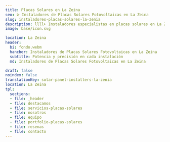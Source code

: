 ```yaml
---
title: Placas Solares en La Zeina
seo: ᐅ Instaladores de Placas Solares Fotovoltaicas en La Zeina
slug: instaladores-placas-solares-la-zenia
description: llll➤ Instaladores especialistas en placas solares en La Zeina. Soluciones sostenibles y eficientes. Mejores técnicas y precios competitivos ✅ ¡Contáctanos!
image: base/icon.svg

location: La Zeina
header:
  bi: fondo.webm
  hanchor: Instaladores de Placas Solares Fotovoltaicas en La Zeina
  subtitle: Potencia y precisión en cada instalación
  md: Instaladores de Placas Solares Fotovoltaicas en La Zeina

draft: false
noindex: false
translationKey: solar-panel-installers-la-zenia
location: La Zeina
tpl:
  sections:
  - file: _header
  - file: destacamos
  - file: servicios-placas-solares
  - file: nosotros
  - file: equipo
  - file: portfolio-placas-solares
  - file: resenas
  - file: contacto
---
```

